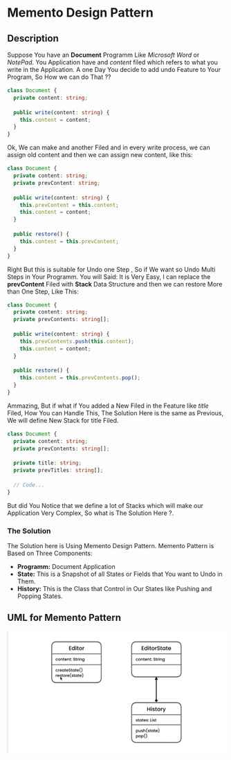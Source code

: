 # Memento Design Pattern

## Description

Suppose You have an **Document** Programm Like _Microsoft Word_ or _NotePad_.
You Application have and _content_ filed which refers to what you write in the Application.
A one Day You decide to add undo Feature to Your Program, So How we can do That ??

```typescript
class Document {
  private content: string;

  public write(content: string) {
    this.content = content;
  }
}
```

Ok, We can make and another Filed and in every write process, we can assign old content and then we can assign new content, like this:

```typescript
class Document {
  private content: string;
  private prevContent: string;

  public write(content: string) {
    this.prevContent = this.content;
    this.content = content;
  }

  public restore() {
    this.content = this.prevContent;
  }
}
```

Right But this is suitable for Undo one Step , So if We want so Undo Multi Steps in Your Programm.
You will Said: It is Very Easy, I can replace the **prevContent** Filed with **Stack** Data Structure and then we can restore More than One Step, Like This:

```typescript
class Document {
  private content: string;
  private prevContents: string[];

  public write(content: string) {
    this.prevContents.push(this.content);
    this.content = content;
  }

  public restore() {
    this.content = this.prevContents.pop();
  }
}
```

Ammazing, But if what if You added a New Filed in the Feature like _title_ Filed, How You can
Handle This, The Solution Here is the same as Previous, We will define New Stack for title Filed.

```typescript
class Document {
  private content: string;
  private prevContents: string[];

  private title: string;
  private prevTitles: string[];

  // Code...
}
```

But did You Notice that we define a lot of Stacks which will make our Application Very Complex, So what is The Solution Here ?.

### The Solution

The Solution here is Using Memento Design Pattern.
Memento Pattern is Based on Three Components:

- **Programm:** Document Application
- **State:** This is a Snapshot of all States or Fields that You want to Undo in Them.
- **History:** This is the Class that Control in Our States like Pushing and Popping States.

## UML for Memento Pattern

<div style="width: 100%; display: flex; justify-content: center; align-items: center; border-radius: 15px;">
<img src="./memento-pattern.png" alt="UML for Memento Pattern" />
</div>
